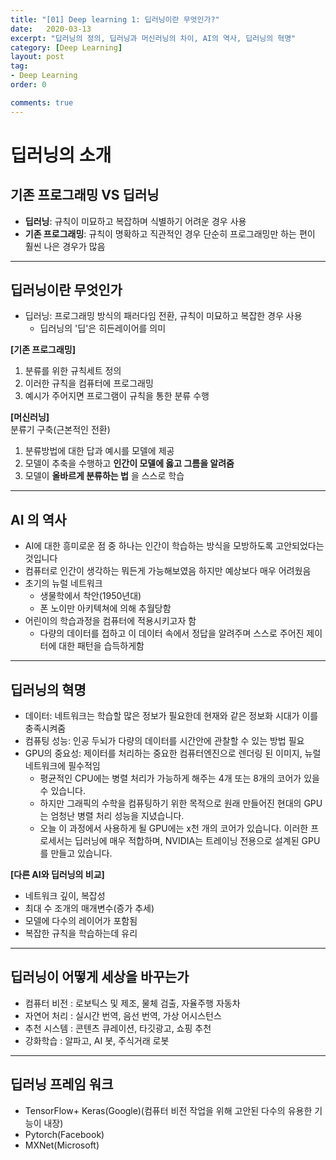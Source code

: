```yaml
---
title: "[01] Deep learning 1: 딥러닝이란 무엇인가?"
date:   2020-03-13
excerpt: "딥러닝의 정의, 딥러닝과 머신러닝의 차이, AI의 역사, 딥러닝의 혁명"
category: [Deep Learning]
layout: post
tag:
- Deep Learning
order: 0

comments: true
---
```


# **딥러닝의 소개**

## 기존 프로그래밍 VS 딥러닝
* **딥러닝**: 규칙이 미묘하고 복잡하며 식별하기 어려운 경우 사용        
* **기존 프로그래밍**: 규칙이 명확하고 직관적인 경우 단순히 프로그래밍만 하는 편이 훨씬 나은 경우가 많음              


----

## 딥러닝이란 무엇인가 
* 딥러닝: 프로그래밍 방식의 패러다임 전환, 규칙이 미묘하고  복잡한 경우 사용      
   * 딥러닝의 '딥'은 히든레이어를 의미        

**[기존 프로그래밍]**    
1) 분류를 위한 규칙세트 정의     
2) 이러한 규칙을 컴퓨터에 프로그래밍  
3) 예시가 주어지면 프로그램이 규칙을 통한 분류 수행    

**[머신러닝]**     
분류기 구축(근본적인 전환)     
1)	분류방법에 대한 답과 예시를 모델에 제공   
2)	모델이 추축을 수행하고 **인간이 모델에 옳고 그름을 알려줌**    
3)	모델이 **올바르게 분류하는 법** 을 스스로 학습     


------

## AI 의 역사
* AI에 대한 흥미로운 점 중 하나는 인간이 학습하는 방식을 모방하도록 고안되었다는 것입니다    
* 컴퓨터로 인간이 생각하는 뭐든게 가능해보였음 하지만 예상보다 매우 어려웠음     
* 초기의 뉴럴 네트워크     
   * 생물학에서 착안(1950년대)     
   * 폰 노이만 아키텍쳐에 의해 추월당함
* 어린이의 학습과정을 컴퓨터에 적용시키고자 함
  * 다량의 데이터를 접하고 이 데이터 속에서 정답을 알려주며 스스로 주어진 제이터에 대한 패턴을 습득하게함


----


## 딥러닝의 혁명
* 데이터: 네트워크는 학습할 많은 정보가 필요한데 현재와 같은 정보화 시대가 이를 충족시켜줌    
* 컴퓨팅 성능: 인공 두뇌가 다량의 데이터를 시간안에 관찰할 수 있는 방법 필요    
* GPU의 중요성: 제이터를 처리하는 중요한 컴퓨터엔진으로 렌더링 된 이미지, 뉴럴 네트워크에 필수적임         
  * 평균적인 CPU에는 병렬 처리가 가능하게 해주는 4개 또는 8개의 코어가 있을 수 있습니다.        
  * 하지만 그래픽의 수학을 컴퓨팅하기 위한 목적으로 원래 만들어진 현대의 GPU는 엄청난 병렬 처리 성능을 지녔습니다.     
  * 오늘 이 과정에서 사용하게 될 GPU에는 x천 개의 코어가 있습니다. 이러한 프로세서는 딥러닝에 매우 적합하며, NVIDIA는 트레이닝 전용으로 설계된 GPU를 만들고 있습니다.



**[다른 AI와 딥러닝의 비교]**   
 - 네트워크 깊이, 복잡성   
 - 최대 수 조개의 매개변수(증가 추세)   
 - 모델에 다수의 레이어가 포함됨   
 - 복잡한 규칙을 학습하는데 유리   


-----

## 딥러닝이 어떻게 세상을 바꾸는가
- 컴퓨터 비전
: 로보틱스 및 제조, 물체 검출, 자율주행 자동차
- 자연어 처리
  : 실시간 번역, 음선 번역, 가상 어시스턴스
- 추천 시스템
  : 콘텐츠 큐레이션, 타깃광고, 쇼핑 추천
- 강화학습
  : 알파고, AI 봇, 주식거래 로봇
  
------

## 딥러닝 프레임 워크
-	TensorFlow+ Keras(Google)(컴퓨터 비전 작업을 위해 고안된 다수의 유용한 기능이 내장)    
-	Pytorch(Facebook)   
-	MXNet(Microsoft)    




